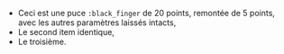 * Ceci est une puce `:black_finger` de 20 points, remontée de 5 points, avec les autres paramètres laissés intacts,
* Le second item identique,
* Le troisième.